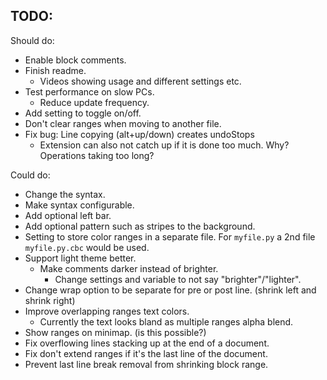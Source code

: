 ## TODO:

Should do:
* Enable block comments.
* Finish readme.
    * Videos showing usage and different settings etc.
* Test performance on slow PCs.
    * Reduce update frequency.
* Add setting to toggle on/off.
* Don't clear ranges when moving to another file.
* Fix bug: Line copying (alt+up/down) creates undoStops
    * Extension can also not catch up if it is done too much. Why? Operations taking too long?

Could do:
* Change the syntax.
* Make syntax configurable.
* Add optional left bar.
* Add optional pattern such as stripes to the background.
* Setting to store color ranges in a separate file. For `myfile.py` a 2nd file `myfile.py.cbc` would be used.
* Support light theme better.
    * Make comments darker instead of brighter.
        * Change settings and variable to not say "brighter"/"lighter".
* Change wrap option to be separate for pre or post line. (shrink left and shrink right)
* Improve overlapping ranges text colors.
    * Currently the text looks bland as multiple ranges alpha blend.
* Show ranges on minimap. (is this possible?)
* Fix overflowing lines stacking up at the end of a document.
* Fix don't extend ranges if it's the last line of the document.
* Prevent last line break removal from shrinking block range.